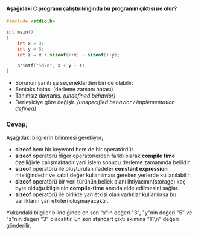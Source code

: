 #### Aşağıdaki C programı çalıştırıldığında bu programın çıktısı ne olur?

```C
#include <stdio.h>

int main()
{
	int x = 3;
	int y = 5;
	int z = x + sizeof(++x) - sizeof(++y);

	printf("%d\n", x + y + z);
}
```
- Sorunun yanıtı şu seçeneklerden biri de olabilir:
- Sentaks hatası (derleme zamanı hatası)
- Tanımsız davranış. _(undefined behavior)_
- Derleyiciye göre değişir. _(unspecified behavior / implementation defined)_


### Cevap;


Aşağıdaki bilgilerin bilinmesi gerekiyor;
- **sizeof** hem bir keyword hem de bir operatördür.
- **sizeof** operatörü diğer operatörlerden farklı olarak **compile time** özelliğiyle çalışmaktadır yani işlem sonucu derleme zamanında bellidir.
- **sizeof** operatörü ile oluşturulan ifadeler **constant expression** niteliğindedir ve sabit değer kullanılması gereken yerlerde kullanılabilir.
- **sizeof** operatörü bir veri türünün bellek alanı ihtiyacının(storage) kaç byte olduğu bilgisinin **compile-time** anında elde edilmesini sağlar.
- **sizeof** operatörü ile birlikte yan etkisi olan varlıklar kullanılırsa bu varlıkların yan etkileri oluşmayacaktır.

Yukarıdaki bilgiler bilindiğinde en son "x"in değeri "3", "y"nin değeri "5" ve "z"nin değeri "3" olacaktır. En son standart çıktı akımına "11\n" değeri gönderilir. 

